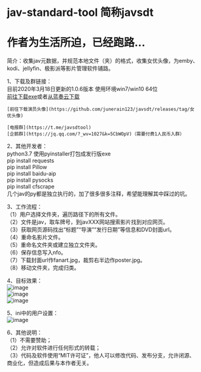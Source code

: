 # jav-standard-tool 简称javsdt
# 作者为生活所迫，已经跑路...
简介：收集jav元数据，并规范本地文件（夹）的格式，收集女优头像，为emby、kodi、jellyfin、极影派等影片管理软件铺路。  

  
1、下载及群链接：  
    目前2020年3月18日更新的1.0.6版本  使用环境win7/win10 64位  
    [前往下载exe](https://github.com/junerain123/javsdt/releases/tag/V1.0.6)或者[从蓝奏云下载](https://www.lanzous.com/iaed6ad)  
  
    [前往下载演员头像](https://github.com/junerain123/javsdt/releases/tag/女优头像)   
  
    [电报群](https://t.me/javsdtool)  
    [企鹅群](https://jq.qq.com/?_wv=1027&k=5CbWOpV)（需要付费1人民币入群）  
  
2、其他开发者：  
    python3.7 使用pyinstaller打包成发行版exe  
   pip install requests  
   pip install Pillow  
   pip install baidu-aip  
   pip install pysocks  
   pip install cfscrape  
    几个jav的py都是独立执行的，加了很多很多注释，希望能理解其中踩过的坑。  
  
3、工作流程：  
    （1）用户选择文件夹，遍历路径下的所有文件。  
    （2）文件是jav，取车牌号，到javXXX网站搜索影片找到对应网页。  
    （3）获取网页源码找出“标题”“导演”“发行日期”等信息和DVD封面url。  
    （4）重命名影片文件。  
    （5）重命名文件夹或建立独立文件夹。  
    （6）保存信息写入nfo。   
    （7）下载封面url作fanart.jpg，裁剪右半边作poster.jpg。   
    （8）移动文件夹，完成归类。  
  
4、目标效果：  
![image](https://github.com/junerain123/Collect-Info-and-Fanart-for-JAV-/blob/master/images/1_files_origin.png)  
![image](https://github.com/junerain123/Collect-Info-and-Fanart-for-JAV-/blob/master/images/2.png)  
![image](https://github.com/junerain123/Collect-Info-and-Fanart-for-JAV-/blob/master/images/3.jpg)  
  
5、ini中的用户设置：  
![image](https://github.com/junerain123/Collect-Info-and-Fanart-for-JAV-/blob/master/images/4.PNG)  
  
6、其他说明：  
（1）不需要赞助；  
（2）允许对软件进行任何形式的转载；  
（3）代码及软件使用“MIT许可证”，他人可以修改代码、发布分支，允许闭源、商业化，但造成后果与本作者无关。  
